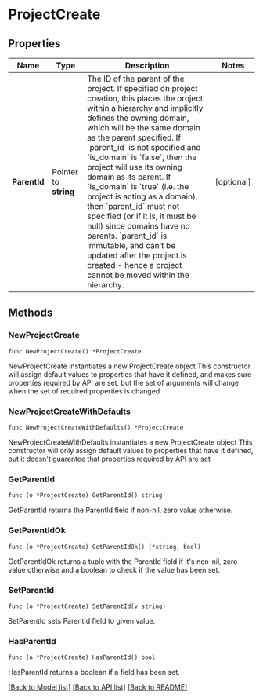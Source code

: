 # ProjectCreate

## Properties

Name | Type | Description | Notes
------------ | ------------- | ------------- | -------------
**ParentId** | Pointer to **string** | The ID of the parent of the project.  If specified on project creation, this places the project within a hierarchy and implicitly defines the owning domain, which will be the same domain as the parent specified. If &#x60;parent_id&#x60; is not specified and &#x60;is_domain&#x60; is &#x60;false&#x60;, then the project will use its owning domain as its parent. If &#x60;is_domain&#x60; is &#x60;true&#x60; (i.e. the project is acting as a domain), then &#x60;parent_id&#x60; must not specified (or if it is, it must be null) since domains have no parents.  &#x60;parent_id&#x60; is immutable, and can’t be updated after the project is created - hence a project cannot be moved within the hierarchy.  | [optional] 

## Methods

### NewProjectCreate

`func NewProjectCreate() *ProjectCreate`

NewProjectCreate instantiates a new ProjectCreate object
This constructor will assign default values to properties that have it defined,
and makes sure properties required by API are set, but the set of arguments
will change when the set of required properties is changed

### NewProjectCreateWithDefaults

`func NewProjectCreateWithDefaults() *ProjectCreate`

NewProjectCreateWithDefaults instantiates a new ProjectCreate object
This constructor will only assign default values to properties that have it defined,
but it doesn't guarantee that properties required by API are set

### GetParentId

`func (o *ProjectCreate) GetParentId() string`

GetParentId returns the ParentId field if non-nil, zero value otherwise.

### GetParentIdOk

`func (o *ProjectCreate) GetParentIdOk() (*string, bool)`

GetParentIdOk returns a tuple with the ParentId field if it's non-nil, zero value otherwise
and a boolean to check if the value has been set.

### SetParentId

`func (o *ProjectCreate) SetParentId(v string)`

SetParentId sets ParentId field to given value.

### HasParentId

`func (o *ProjectCreate) HasParentId() bool`

HasParentId returns a boolean if a field has been set.


[[Back to Model list]](../README.md#documentation-for-models) [[Back to API list]](../README.md#documentation-for-api-endpoints) [[Back to README]](../README.md)


